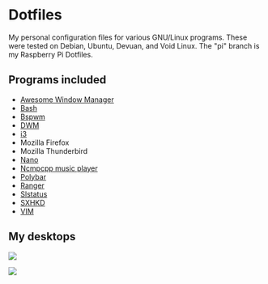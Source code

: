 # Dotfiles

My personal configuration files for various GNU/Linux programs. These were tested on Debian, Ubuntu, Devuan, and Void Linux. The "pi" branch is my Raspberry Pi Dotfiles.

## Programs included

* [Awesome Window Manager](https://github.com/awesomeWM/awesome)
* [Bash](https://www.gnu.org/software/bash)
* [Bspwm](https://github.com/baskerville/bspwm)
* [DWM](https://dwm.suckless.org)
* [i3](https://github.com/Airblader/i3)
* Mozilla Firefox
* Mozilla Thunderbird
* [Nano](https://www.nano-editor.org)
* [Ncmpcpp music player](https://github.com/arybczak/ncmpcpp)
* [Polybar](https://github.com/jaagr/polybar)
* [Ranger](https://github.com/ranger/ranger)
* [Slstatus](https://github.com/drkhsh/slstatus)
* [SXHKD](https://github.com/baskerville/sxhkd)
* [VIM](https://www.vim.org)

## My desktops

![](https://raw.githubusercontent.com/Babkock/babkock-dotfiles/master/pics/Clean-Desktop.png)

![](https://tannerbabcock.com/images/blog/20.png)


